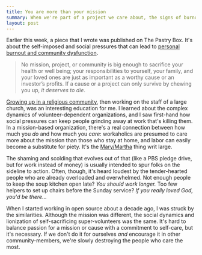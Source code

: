 ```yaml
---
title: You are more than your mission
summary: When we're part of a project we care about, the signs of burnout can sneak up on us.
layout: post
---
```

Earlier this week, a piece that I wrote was published on The Pastry Box. It's about the self-imposed and social pressures that can lead to [personal burnout and community dysfunction](https://the-pastry-box-project.net/jeff-eaton/2014-january-26).

> No mission, project, or community is big enough to sacrifice your health or well being; your responsibilities to yourself, your family, and your loved ones are just as important as a worthy cause or an investor’s profits. If a cause or a project can only survive by chewing you up, *it deserves to die*.

[Growing up in a religious community](https://medium.com/growing-up-goddy), then working on the staff of a large church, was an interesting education for me. I learned about the complex dynamics of volunteer-dependent organizations, and I saw first-hand how social pressures can keep people grinding away at work that's killing them. In a mission-based organization, there's a real connection between how much you *do* and how much you *care*: workaholics are presumed to care more about the mission than those who stay at home, and labor can easily become a substitute for piety. It's the [Mary/Martha](http://www.biblegateway.com/passage/?search=Luke+10%3A38-42) thing writ large.

The shaming and scolding that evolves out of that (like a PBS pledge drive, but for work instead of money) is usually intended to spur folks on the sideline to action. Often, though, it's heard loudest by the tender-hearted people who are already overloaded and overwhelmed. Not enough people to keep the soup kitchen open late? *You should work longer.* Too few helpers to set up chairs before the Sunday service? *If you really loved God, you'd be there...*

When I started working in open source about a decade ago, I was struck by the similarities. Although the mission was different, the social dynamics and lionization of self-sacrificing super-volunteers was the same. It's hard to balance passion for a mission or cause with a commitment to self-care, but it's necessary. If we don't do it for ourselves *and* encourage it in other community-members, we're slowly destroying the people who care the most.
